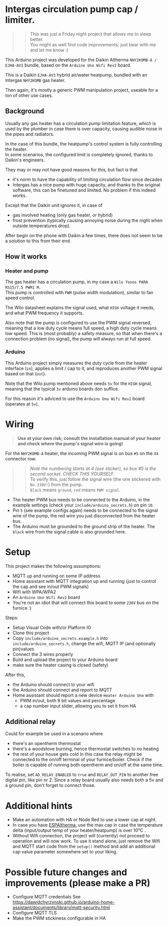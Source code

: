 # Intergas circulation pump cap / limiter.

>> This was just a Friday night project that allows me to sleep better.  
You might as well find code improvements; just bear with me and let me know :)

This Arduino project was developed for the Daikin Altherma `NHY2KOMB-A / EJHA-AV3` bundle, based on the `Arduino Uno Wifi Rev2` board.

This is a Daikin `EJHA-AV3` hybrid air/water heatpump, bundled with an Intergas `NHY2KOMB` gas heater.

Then again, it's mostly a generic PWM manipulation project, useable for a ton of other use cases.

## Background
Usually any gas heater has a circulation pump limitation feature, which is used by the plumber in case there is over capacity, causing audible noise in the pipes and radiators.

In the case of this bundle, the heatpump's control system is fully controlling the heater.  
In some scenarios, the configured limit is completely ignored, thanks to Daikin's engineers.

They may or may not have good reasons for this, but fact is that   
 - it's norm to have the capability of limiting circulation flow since decades
 - Intergas has a nice pump with huge capacity, and thanks to the original software, this can be finetuned and limited. No problem if this indeed works.

Except that the Daikin unit ignores it, in case of
 - gas involved heating (only gas heater, or hybrid)
 - frost prevention (typically causing annoying noise during the night when outside temperatures drop).

After begin on the phone with Daikin a few times, there does not seem to be a solution to this from their end.

## How it works

### Heater and pump
The gas heater has a circulation pump, in my case a `Wilo Yonos PARA RS15/7.5 PWM1 M`.  
This pump is controlled with `PWM` (pulse width modulation), similar to fan speed control.

The Wilo datasheet explains the signal used, what `HIGH` voltage it needs, and what PWM frequency it supports.

Also note that the pump is configured to use the PWM signal reversed, meaning that a low duty cycle means full speed, a high duty cycle means low speed.
This is (most probably) a safety measure, so that when there's a connection problem (no signal), the pump will always run at full speed.

### Arduino
This Arduino project simply measures the duty cycle from the heater interface (`in`), applies a limit / cap to it, and reproduces another PWM signal based on that (`out`).

Note that the Wilo pump mentioned above needs `5v` for the `HIGH` signal, meaning that the typical `3v` arduino boards don suffice.

For this reason it's adviced to use the `Arduino Uno Wifi Rev2` board (operates at `5v`).

# Wiring

> **Use at your own risk; consult the installation manual of your heater and check where the pump's signal wire is going!**

For the `NHY2KOMB-A` heater, the incoming PWM signal is on bus `#5` on the `X4` connector row.  

>> _Note the numbering starts at 4 (see sticker), so bus #5 is the _second_ socket. CHECK THIS YOURSELF._  
To verify this, just follow the signal wire (the one stickered with `No 230V!`) from the pump.  
`Black` means `ground`, `red` means `PWM signal`.

 - The heater PWM bus needs to be connected to the Arduino, in the example settings (check your `include/arduino_secrets.h`) on pin `10`.
 - Pin `5` (see example configs again) needs to be connected to the signal wire of the pump, the red wire you just disconnected from the heater bus.
 - The Arduino must be grounded to the ground strip of the heater. The `black` wire from the signal cable is also grounded here.

# Setup
This project makes the following assumptions:
 - MQTT up and running on some IP address
 - Home assistant with MQTT integration up and running (just to control the cap and see in/out PWM signals)
 - Wifi with WPA/WPA2
 - An `Arduino Uno Wifi Rev2` board
 - You're not an idiot that will connect this board to some `230V` bus on the furnice :)

Steps:
  - Setup Visual Code with/or Platform IO
  - Clone this project
  - Copy `include/arduino_secrets.example.h` into `include/arduino_secrets.h`, change the wifi, MQTT IP (and optionally pin)values
  - Connect the 3 wires properly
  - Build and upload the project to your Arduino board
  - make sure the heater casing is closed (safety)

After this,
 - the Arduino should connect to your wifi
 - the Arduino should connect and report to MQTT
 - Home assistant should report a new device `Heater Arduino Uno` with
   - PWM in/out, both 8 bit values and percentage
   - a cap number input slider, allowing you to set it from HA

## Additional relay
Could for example be used in a scenario where
  - there's an opentherm thermostat
  - there's a woodstove burning, hence thermostat switches to no heating
  - the rest of your house gets cold
 In this case the relay might be connected to the on/off terminal of your furnice/boiler.
 Check if the boiler is capable of running both opentherm and on/off at the same time.

To realise, set `AD_RELAY_ENABLED` to `true` and `RELAY_OUT_PIN` to another free digital pin,
like pin nr 2.
Since a relay board usually also needs both a 5v and a ground pin, don't forget to connect those.

# Additional hints
 - Make an automation with HA or Node Red to use a lower cap at night.
 - In case you have [ESPAltherma](https://raomin.github.io/ESPAltherma/), use the max cap in case the temperature delta (input/output temp of your heater/heatpump) is over 10°C .
 - Without Wifi connection, the project will (currently) not proceed to operation and will now work. To use it stand alone, just remove the Wifi and MQTT start code from the `setup()` method and add an additional cap value parameter somewhere set to your liking.

# Possible future changes and improvements (please make a PR)
 - Configure MQTT credentials
   See https://dawidchyrzynski.github.io/arduino-home-assistant/documents/library/mqtt-security.html 
 - Configure MQTT TLS
 - Make the PWM stickiness configurable in HA
